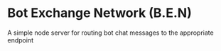 # Bot Exchange Network (B.E.N)
A simple node server for routing bot chat messages to the appropriate endpoint
